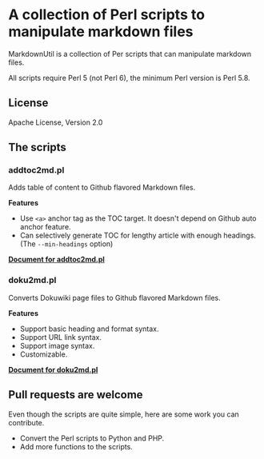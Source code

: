 # A collection of Perl scripts to manipulate markdown files

MarkdownUtil is a collection of Per scripts that can manipulate markdown files.

All scripts require Perl 5 (not Perl 6), the minimum Perl version is Perl 5.8.

## License

Apache License, Version 2.0  

## The scripts

### addtoc2md.pl

Adds table of content to Github flavored Markdown files.

**Features**  

* Use `<a>` anchor tag as the TOC target. It doesn't depend on Github auto anchor feature.  
* Can selectively generate TOC for lengthy article with enough headings. (The `--min-headings` option)

**[Document for addtoc2md.pl](doc/addtoc2md.md)**

### doku2md.pl

Converts Dokuwiki page files to Github flavored Markdown files.  

**Features**  

* Support basic heading and format syntax.  
* Support URL link syntax.  
* Support image syntax.  
* Customizable.  

**[Document for doku2md.pl](doc/doku2md.md)**

## Pull requests are welcome

Even though the scripts are quite simple, here are some work you can contribute.  

* Convert the Perl scripts to Python and PHP.  
* Add more functions to the scripts.  